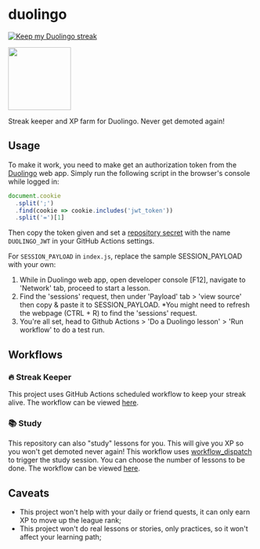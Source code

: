 # duolingo

[![Keep my Duolingo streak](https://github.com/rfoel/duolingo/actions/workflows/streak-keeper.yml/badge.svg?branch=main)](https://github.com/rfoel/duolingo/actions/workflows/streak-keeper.yml)

<img src="duo.svg" width="128px"/>

Streak keeper and XP farm for Duolingo. Never get demoted again!

## Usage

To make it work, you need to make get an authorization token from the [Duolingo](https://duolingo.com) web app. Simply run the following script in the browser's console while logged in:

```js
document.cookie
  .split(';')
  .find(cookie => cookie.includes('jwt_token'))
  .split('=')[1]
```

Then copy the token given and set a [repository secret](https://docs.github.com/actions/learn-github-actions/variables) with the name `DUOLINGO_JWT` in your GitHub Actions settings.

For `SESSION_PAYLOAD` in `index.js`, replace the sample SESSION_PAYLOAD with your own:
1. While in Duolingo web app, open developer console [F12], navigate to 'Network' tab, proceed to start a lesson.
2. Find the 'sessions' request, then under 'Payload' tab > 'view source' then copy & paste it to SESSION_PAYLOAD.
*You might need to refresh the webpage (CTRL + R) to find the 'sessions' request.
3. You're all set, head to Github Actions > 'Do a Duolingo lesson' > 'Run workflow' to do a test run.

## Workflows

### 🔥 Streak Keeper

This project uses GitHub Actions scheduled workflow to keep your streak alive. The workflow can be viewed [here](.github/workflows/streak-keeper.yml).

### 📚 Study

This repository can also "study" lessons for you. This will give you XP so you won't get demoted never again! This workflow uses [workflow_dispatch](https://docs.github.com/actions/using-workflows/events-that-trigger-workflows#workflow_dispatch) to trigger the study session. You can choose the number of lessons to be done. The workflow can be viewed [here](.github/workflows/study.yml).

## Caveats

- This project won't help with your daily or friend quests, it can only earn XP to move up the league rank;
- This project won't do real lessons or stories, only practices, so it won't affect your learning path;
